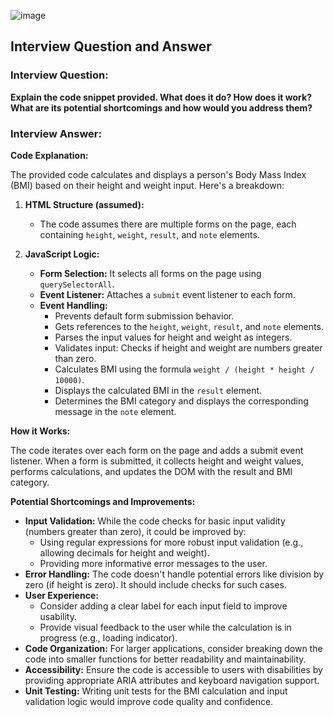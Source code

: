 ![image](https://github.com/user-attachments/assets/ac05dcb1-b79b-4d2a-8263-8ecfe6bc282f)

## Interview Question and Answer

### Interview Question:

**Explain the code snippet provided. What does it do? How does it work? What are its potential shortcomings and how would you address them?**

### Interview Answer:

**Code Explanation:**

The provided code calculates and displays a person's Body Mass Index (BMI) based on their height and weight input. Here's a breakdown:

1. **HTML Structure (assumed):**
   - The code assumes there are multiple forms on the page, each containing `height`, `weight`, `result`, and `note` elements.

2. **JavaScript Logic:**
   - **Form Selection:** It selects all forms on the page using `querySelectorAll`.
   - **Event Listener:** Attaches a `submit` event listener to each form.
   - **Event Handling:**
     - Prevents default form submission behavior.
     - Gets references to the `height`, `weight`, `result`, and `note` elements.
     - Parses the input values for height and weight as integers.
     - Validates input: Checks if height and weight are numbers greater than zero.
     - Calculates BMI using the formula `weight / (height * height / 10000)`.
     - Displays the calculated BMI in the `result` element.
     - Determines the BMI category and displays the corresponding message in the `note` element.

**How it Works:**

The code iterates over each form on the page and adds a submit event listener. When a form is submitted, it collects height and weight values, performs calculations, and updates the DOM with the result and BMI category.

**Potential Shortcomings and Improvements:**

- **Input Validation:** While the code checks for basic input validity (numbers greater than zero), it could be improved by:
  - Using regular expressions for more robust input validation (e.g., allowing decimals for height and weight).
  - Providing more informative error messages to the user.
- **Error Handling:** The code doesn't handle potential errors like division by zero (if height is zero). It should include checks for such cases.
- **User Experience:**
  - Consider adding a clear label for each input field to improve usability.
  - Provide visual feedback to the user while the calculation is in progress (e.g., loading indicator).
- **Code Organization:** For larger applications, consider breaking down the code into smaller functions for better readability and maintainability.
- **Accessibility:** Ensure the code is accessible to users with disabilities by providing appropriate ARIA attributes and keyboard navigation support.
- **Unit Testing:** Writing unit tests for the BMI calculation and input validation logic would improve code quality and confidence.

